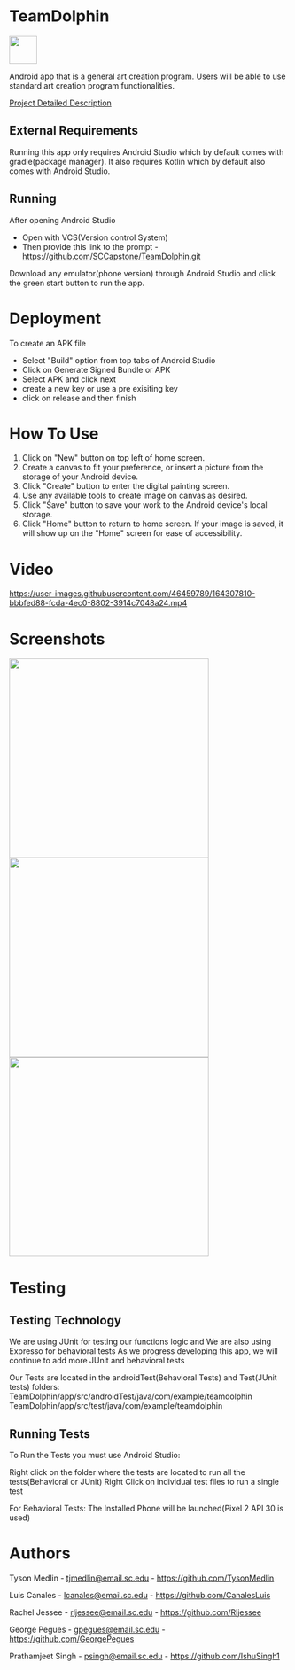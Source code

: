 # TeamDolphin
<img src= "https://user-images.githubusercontent.com/54644643/152239341-6ced9589-8296-4816-ac72-9e4debb4531b.png" width="50">

Android app that is a general art creation program. Users will be able to use standard art creation program functionalities.

[Project Detailed Description](https://github.com/SCCapstone/TeamDolphin/wiki/Project-Description)

## External Requirements

Running this app only requires Android Studio which by default comes with gradle(package manager).
It also requires Kotlin which by default also comes with Android Studio.


## Running

After opening Android Studio
* Open with VCS(Version control System)
* Then provide this link to the prompt - https://github.com/SCCapstone/TeamDolphin.git

Download any emulator(phone version) through Android Studio and click the green start button to run the app.

# Deployment

To create an APK file
* Select "Build" option from top tabs of Android Studio
* Click on Generate Signed Bundle or APK
* Select APK and click next
* create a new key or use a pre exisiting key
* click on release and then finish

# How To Use

1. Click on "New" button on top left of home screen.
2. Create a canvas to fit your preference, or insert a picture from the storage of your Android device.
3. Click "Create" button to enter the digital painting screen.
4. Use any available tools to create image on canvas as desired.
5. Click "Save" button to save your work to the Android device's local storage.
6. Click "Home" button to return to home screen. If your image is saved, it will show up on the "Home" screen for ease of accessibility.

# Video

https://user-images.githubusercontent.com/46459789/164307810-bbbfed88-fcda-4ec0-8802-3914c7048a24.mp4


# Screenshots

<img src= "https://user-images.githubusercontent.com/46459789/164306186-ad63e305-25c0-4e3f-86db-a9ce5917e7ba.png" width="360">
<img src= "https://user-images.githubusercontent.com/46459789/164306174-5d82f1a8-ae0d-491a-a62a-b601811b5af3.png" width="360">
<img src= "https://user-images.githubusercontent.com/46459789/164306160-cf939b4c-8e60-40da-b139-aa5824980187.png" width="360">


# Testing


## Testing Technology

We are using JUnit for testing our functions logic and
We are also using Expresso for behavioral tests
As we progress developing this app, we will continue to add more JUnit and behavioral tests

Our Tests are located in the androidTest(Behavioral Tests) and Test(JUnit tests) folders:
TeamDolphin/app/src/androidTest/java/com/example/teamdolphin
TeamDolphin/app/src/test/java/com/example/teamdolphin


## Running Tests
To Run the Tests you must use Android Studio:

Right click on the folder where the tests are located to run all the tests(Behavioral or JUnit)
Right Click on individual test files to run a single test

For Behavioral Tests: The Installed Phone will be launched(Pixel 2 API 30 is used)

# Authors

Tyson Medlin        -   tjmedlin@email.sc.edu -  https://github.com/TysonMedlin

Luis Canales        -   lcanales@email.sc.edu -  https://github.com/CanalesLuis

Rachel Jessee       -   rljessee@email.sc.edu -  https://github.com/Rljessee

George Pegues       -   gpegues@email.sc.edu  -  https://github.com/GeorgePegues

Prathamjeet Singh   -   psingh@email.sc.edu   -  https://github.com/IshuSingh1
